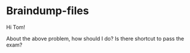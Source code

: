 # Braindump-files

Hi Tom!

About the above problem, how should I do? Is there shortcut to pass the exam? 
